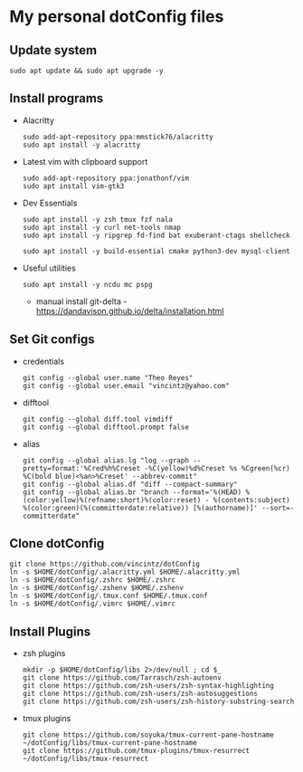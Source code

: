 # My personal dotConfig files


## Update system
```
sudo apt update && sudo apt upgrade -y
```

## Install programs

* Alacritty
   ```
   sudo add-apt-repository ppa:mmstick76/alacritty
   sudo apt install -y alacritty
   ```

* Latest vim with clipboard support
   ```
   sudo add-apt-repository ppa:jonathonf/vim
   sudo apt install vim-gtk3
   ```

* Dev Essentials
   ```
   sudo apt install -y zsh tmux fzf nala
   sudo apt install -y curl net-tools nmap
   sudo apt install -y ripgrep fd-find bat exuberant-ctags shellcheck

   sudo apt install -y build-essential cmake python3-dev mysql-client
   ```

* Useful utilities
   ```
   sudo apt install -y ncdu mc pspg
   ```
   * manual install git-delta - https://dandavison.github.io/delta/installation.html

## Set Git configs

* credentials
   ```
   git config --global user.name "Theo Reyes"
   git config --global user.email "vincintz@yahoo.com"
   ```
* difftool
   ```
   git config --global diff.tool vimdiff
   git config --global difftool.prompt false
   ```
* alias
   ```
   git config --global alias.lg "log --graph --pretty=format:'%Cred%h%Creset -%C(yellow)%d%Creset %s %Cgreen(%cr) %C(bold blue)<%an>%Creset' --abbrev-commit"
   git config --global alias.df "diff --compact-summary"
   git config --global alias.br "branch --format='%(HEAD) %(color:yellow)%(refname:short)%(color:reset) - %(contents:subject) %(color:green)(%(committerdate:relative)) [%(authorname)]' --sort=-committerdate"
   ```

## Clone dotConfig
```
git clone https://github.com/vincintz/dotConfig
ln -s $HOME/dotConfig/.alacritty.yml $HOME/.alacritty.yml
ln -s $HOME/dotConfig/.zshrc $HOME/.zshrc
ln -s $HOME/dotConfig/.zshenv $HOME/.zshenv
ln -s $HOME/dotConfig/.tmux.conf $HOME/.tmux.conf
ln -s $HOME/dotConfig/.vimrc $HOME/.vimrc
```

## Install Plugins

* zsh plugins
   ```
   mkdir -p $HOME/dotConfig/libs 2>/dev/null ; cd $_
   git clone https://github.com/Tarrasch/zsh-autoenv
   git clone https://github.com/zsh-users/zsh-syntax-highlighting
   git clone https://github.com/zsh-users/zsh-autosuggestions
   git clone https://github.com/zsh-users/zsh-history-substring-search
   ```

* tmux plugins
   ```
   git clone https://github.com/soyuka/tmux-current-pane-hostname ~/dotConfig/libs/tmux-current-pane-hostname
   git clone https://github.com/tmux-plugins/tmux-resurrect ~/dotConfig/libs/tmux-resurrect
   ```
